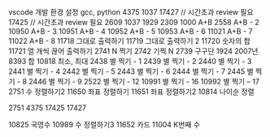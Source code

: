 <span>
<!-- 220118 -->
vscode 개발 환경 설정
gcc, python
4375
<!-- 20220119 -->
1037
17427 // 시간초과 review 필요
17425 // 시간초과 review 필요
2609
1037
<!-- 20220120 -->
1929
2309
1000   A+B 
2558   A+B - 2 
10950   A+B - 3 
10951   A+B - 4 
10952   A+B - 5 
10953   A+B - 6 
11021   A+B - 7 
11022   A+B - 8 
11718   그대로 출력하기
11719   그대로 출력하기 2 
11720   숫자의 합
11721   열 개씩 끊어 출력하기
2741   N 찍기 
2742   기찍 N 
2739   구구단 
<!-- 20220121 -->
1924   2007년 
8393   합
10818   최소, 최대
2438   별 찍기 - 1 
2439   별 찍기 - 2 
2440   별 찍기 - 3 
2441   별 찍기 - 4 
2442   별 찍기 - 5
2443   별 찍기 - 6
2444   별 찍기 - 7
2445   별 찍기 - 8
2446   별 찍기 - 9
2522   별 찍기 - 12
10991   별 찍기 - 16
10992   별 찍기 – 17
<!-- 20220122 -->
2751 수 정렬하기2
11650 좌표 정렬하기
11651 좌표 정렬하기2
10814 나이순 정렬

<!-- 20220123~24 -->
<!-- 오답정리 -->
2751
4375
17425
17427


<!-- 20220125 -->
10825 국영수
10989 수 정렬하기3
11652 카드
11004 K번째 수
